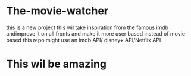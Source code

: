 # The-movie-watcher
this is a new project this wil take inspiration from the famous imdb andimprove it on all fronts and make it more user based instead of movie based this repo might use an imdb API/ disney+ API/Netflix API
# This wil be amazing